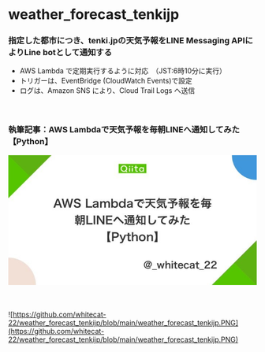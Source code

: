 # weather_forecast_tenkijp

### 指定した都市につき、tenki.jpの天気予報をLINE Messaging APIによりLine botとして通知する

- AWS Lambda で定期実行するように対応　（JST:6時10分に実行）  
- トリガーは、EventBridge (CloudWatch Events)で設定  
- ログは、Amazon SNS により、Cloud Trail Logs へ送信  

　

### 執筆記事：AWS Lambdaで天気予報を毎朝LINEへ通知してみた【Python】

<a href="https://qiita.com/_whitecat_22/items/479659e59af0a3bc731c">
 <img src="https://github.com/whitecat-22/weather_forecast_tenkijp/blob/main/qiita.png">
</a>

　
 
![https://github.com/whitecat-22/weather_forecast_tenkijp/blob/main/weather_forecast_tenkijp.PNG](https://github.com/whitecat-22/weather_forecast_tenkijp/blob/main/weather_forecast_tenkijp.PNG)
